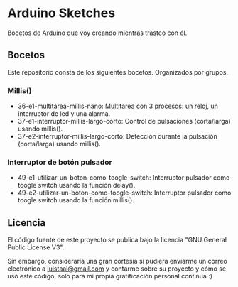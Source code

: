 # Arduino Sketches

Bocetos de Arduino que voy creando mientras trasteo con él.

## Bocetos

Este repositorio consta de los siguientes bocetos. Organizados por grupos.

### Millis()

- 36-e1-multitarea-millis-nano: Multitarea con 3 procesos: un reloj, un interruptor de led y una alarma.
- 37-e1-interruptor-millis-largo-corto: Control de pulsaciones (corta/larga) usando millis().
- 37-e2-interruptor-millis-largo-corto: Detección durante la pulsación (corta/larga) usando millis().

### Interruptor de botón pulsador

- 49-e1-utilizar-un-boton-como-toogle-switch: Interruptor pulsador como toogle switch usando la función delay().
- 49-e2-utilizar-un-boton-como-toogle-switch: Interruptor pulsador como toogle switch usando la función millis().

## Licencia

El código fuente de este proyecto se publica bajo la licencia "GNU General Public License V3".

Sin embargo, consideraría una gran cortesía si pudiera enviarme un correo electrónico a luistaal@gmail.com y contarme sobre su proyecto y cómo se usó este código, solo para mi propia gratificación personal continua :)